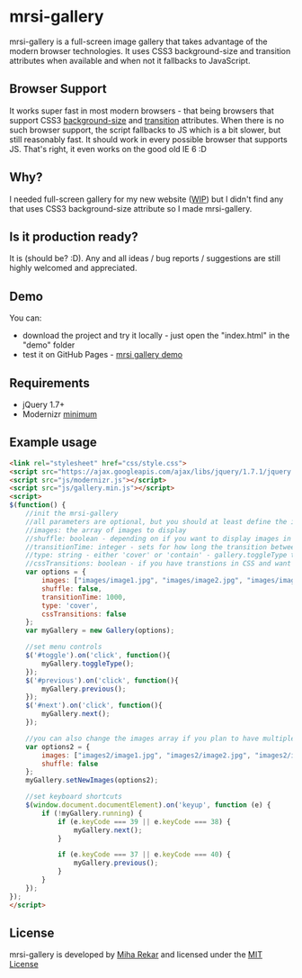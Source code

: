 mrsi-gallery
=============

mrsi-gallery is a full-screen image gallery that takes advantage of the modern browser technologies. It uses CSS3 background-size and transition attributes when available and when not it fallbacks to JavaScript.

Browser Support
-------

It works super fast in most modern browsers - that being browsers that support CSS3 [background-size](http://www.w3schools.com/cssref/css3_pr_background-size.asp) and [transition](http://www.w3schools.com/cssref/css3_pr_transition.asp) attributes. When there is no such browser support, the script fallbacks to JS which is a bit slower, but still reasonably fast. It should work in every possible browser that supports JS. That's right, it even works on the good old IE 6 :D

Why?
-------

I needed full-screen gallery for my new website ([WIP](http://mr.si/newsite)) but I didn't find any that uses CSS3 background-size attribute so I made mrsi-gallery.

Is it production ready?
-------

It is (should be? :D). Any and all ideas / bug reports / suggestions are still highly welcomed and appreciated.

Demo
-------

You can:

* download the project and try it locally - just open the "index.html" in the "demo" folder
* test it on GitHub Pages - [mrsi gallery demo](http://mrfoto.github.io/mrsi-gallery/)

Requirements
-------

* jQuery 1.7+
* Modernizr [minimum](http://www.modernizr.com/download/#-backgroundsize-csstransitions-iepp-prefixed-testprop-testallprops-domprefixes)

Example usage
-------
```html
<link rel="stylesheet" href="css/style.css">
<script src="https://ajax.googleapis.com/ajax/libs/jquery/1.7.1/jquery.min.js"></script>
<script src="js/modernizr.js"></script>
<script src="js/gallery.min.js"></script>
<script>
$(function() {
	//init the mrsi-gallery
	//all parameters are optional, but you should at least define the images if you want something to show :P
	//images: the array of images to display
	//shuffle: boolean - depending on if you want to display images in random order or not
	//transitionTime: integer - sets for how long the transition between images last on image change
	//type: string - either 'cover' or 'contain' - gallery.toggleType toggles between them
	//cssTransitions: boolean - if you have transtions in CSS and want to use that. It gives it major performance boost.
	var options = {
		images: ["images/image1.jpg", "images/image2.jpg", "images/image3.jpg"], //array of paths to images
		shuffle: false,
		transitionTime: 1000,
		type: 'cover',
		cssTransitions: false
	};
	var myGallery = new Gallery(options);

	//set menu controls
	$('#toggle').on('click', function(){
		myGallery.toggleType();
	});
	$('#previous').on('click', function(){
		myGallery.previous();
	});
	$('#next').on('click', function(){
		myGallery.next();
	});

	//you can also change the images array if you plan to have multiple galleries
	var options2 = {
		images: ["images2/image1.jpg", "images2/image2.jpg", "images2/image3.jpg"], //array of paths to images in second gallery
		shuffle: false
	};
	myGallery.setNewImages(options2);

	//set keyboard shortcuts
	$(window.document.documentElement).on('keyup', function (e) {
		if (!myGallery.running) {
			if (e.keyCode === 39 || e.keyCode === 38) {
				myGallery.next();
			}

			if (e.keyCode === 37 || e.keyCode === 40) {
				myGallery.previous();
			}
		}
	});
});
</script>
```

License
-------

mrsi-gallery is developed by [Miha Rekar](http://mr.si/) and licensed under the [MIT License](http://creativecommons.org/licenses/MIT/)